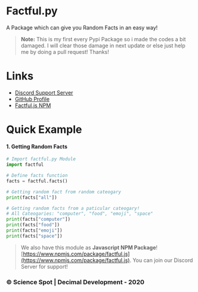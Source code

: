 # Factful.py

A Package which can give you Random Facts in an easy way!

> **Note:** This is my first every Pypi Package so i made the codes a bit damaged. I will clear those damage in next update or else just help me by doing a pull request! Thanks!

# Links
- [Discord Support Server](https://discord.com/invite/FrduEZd)
- [GitHub Profile](https://github.com/Scientific-Guy)
- [Factful.js NPM](https://www.npmjs.com/package/factful.py.js)

# Quick Example

#### 1. Getting Random Facts

```py
# Import factful.py Module
import factful

# Define facts function
facts = factful.facts()

# Getting random fact from random cateogary
print(facts["all"])

# Getting random facts from a paticular cateogary!
# All Cateogaries: "computer", "food", "emoji", "space"
print(facts["computer"])
print(facts["food"])
print(facts["emoji"])
print(facts["space"])
```

> We also have this module as **Javascript NPM Package**! [https://www.npmjs.com/package/factful.js](https://www.npmjs.com/package/factful.js). You can join our Discord Server for support!

### © Science Spot | Decimal Development - 2020
